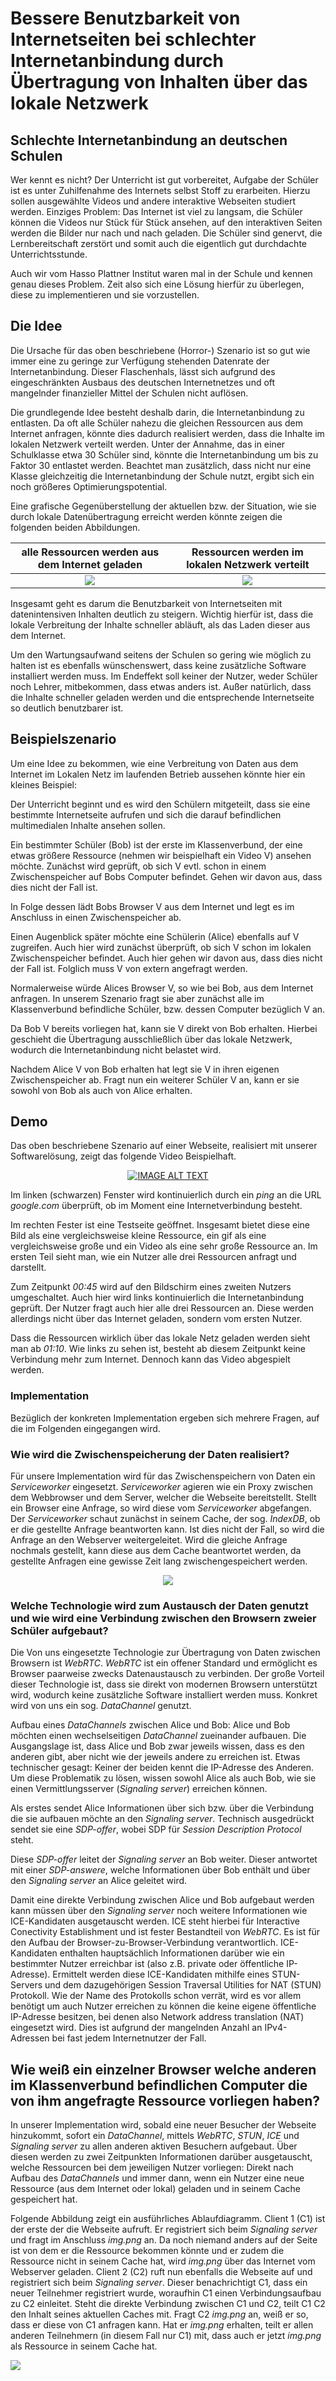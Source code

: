 # Bessere Benutzbarkeit von Internetseiten bei schlechter Internetanbindung durch Übertragung von Inhalten über das lokale Netzwerk

## Schlechte Internetanbindung an deutschen Schulen
Wer kennt es nicht? Der Unterricht ist gut vorbereitet, Aufgabe der Schüler ist es unter Zuhilfenahme des Internets selbst Stoff zu erarbeiten. Hierzu sollen ausgewählte Videos und andere interaktive Webseiten studiert werden. Einziges Problem: Das Internet ist viel zu langsam, die Schüler können die Videos nur Stück für Stück ansehen, auf den interaktiven Seiten werden die Bilder nur nach und nach geladen. Die Schüler sind genervt, die Lernbereitschaft zerstört und somit auch die eigentlich gut durchdachte Unterrichtsstunde. 

Auch wir vom Hasso Plattner Institut waren mal in der Schule und kennen genau dieses Problem. Zeit also sich eine Lösung hierfür zu überlegen, diese zu implementieren und sie vorzustellen.

## Die Idee
Die Ursache für das oben beschriebene (Horror-) Szenario ist so gut wie immer eine zu geringe zur Verfügung stehenden Datenrate der Internetanbindung. Dieser Flaschenhals, lässt sich aufgrund des eingeschränkten Ausbaus des deutschen Internetnetzes und oft mangelnder finanzieller Mittel der Schulen nicht auflösen. 

Die grundlegende Idee besteht deshalb darin, die Internetanbindung zu entlasten. Da oft alle Schüler nahezu die gleichen Ressourcen aus dem Internet anfragen, könnte dies dadurch realisiert werden, dass die Inhalte im lokalen Netzwerk verteilt werden. Unter der Annahme, das in einer Schulklasse etwa 30 Schüler sind, könnte die Internetanbindung um bis zu Faktor 30 entlastet werden. Beachtet man zusätzlich, dass nicht nur eine Klasse gleichzeitig die Internetanbindung der Schule nutzt, ergibt sich ein noch größeres Optimierungspotential.

Eine grafische Gegenüberstellung der aktuellen bzw. der Situation, wie sie durch lokale Datenübertragung erreicht werden könnte zeigen die folgenden beiden Abbildungen.

alle Ressourcen werden aus dem Internet geladen | Ressourcen werden im lokalen Netzwerk verteilt  
:-------------------------:|:-------------------------:
![](./pictures/current_situation.svg)  |  ![](./pictures/goal.svg)

Insgesamt geht es darum die Benutzbarkeit von Internetseiten mit datenintensiven Inhalten deutlich zu steigern. Wichtig hierfür ist, dass die lokale Verbreitung der Inhalte schneller abläuft, als das Laden dieser aus dem Internet. 

Um den Wartungsaufwand seitens der Schulen so gering wie möglich zu halten ist es ebenfalls wünschenswert, dass keine zusätzliche Software installiert werden muss. Im Endeffekt soll keiner der Nutzer, weder Schüler noch Lehrer,  mitbekommen, dass etwas anders ist. Außer natürlich, dass die Inhalte schneller geladen werden und die entsprechende Internetseite so deutlich benutzbarer ist.

## Beispielszenario
Um eine Idee zu bekommen, wie eine Verbreitung von Daten aus dem Internet im Lokalen Netz im laufenden Betrieb aussehen könnte hier ein kleines Beispiel:

Der Unterricht beginnt und es wird den Schülern mitgeteilt, dass sie eine bestimmte Internetseite aufrufen und sich die darauf befindlichen multimedialen Inhalte ansehen sollen.

Ein bestimmter Schüler (Bob) ist der erste im Klassenverbund, der eine etwas größere Ressource (nehmen wir beispielhaft ein Video V) ansehen möchte. 
Zunächst wird geprüft, ob sich V evtl. schon in einem Zwischenspeicher auf Bobs Computer befindet. Gehen wir davon aus, dass dies nicht der Fall ist.

In Folge dessen lädt Bobs Browser V aus dem Internet und legt es im Anschluss in einen Zwischenspeicher ab. 

Einen Augenblick später möchte eine Schülerin (Alice) ebenfalls auf V zugreifen. Auch hier wird zunächst überprüft, ob sich V schon im lokalen  Zwischenspeicher befindet. Auch hier gehen wir davon aus, dass dies nicht der Fall ist. Folglich muss V von extern angefragt werden. 

Normalerweise würde Alices Browser V, so wie bei Bob, aus dem Internet anfragen. In unserem Szenario fragt sie aber zunächst alle im Klassenverbund befindliche Schüler, bzw. dessen Computer bezüglich V an.

Da Bob V bereits vorliegen hat, kann sie V direkt von Bob erhalten. Hierbei geschieht die Übertragung ausschließlich über das lokale Netzwerk, wodurch die Internetanbindung nicht belastet wird.

Nachdem Alice V von Bob erhalten hat legt sie V in ihren eigenen Zwischenspeicher ab. Fragt nun ein weiterer Schüler V an, kann er sie sowohl von Bob als auch von Alice erhalten. 

## Demo

Das oben beschriebene Szenario auf einer Webseite, realisiert mit unserer Softwarelösung, zeigt das folgende Video Beispielhaft.

<div align="center">
  <a href="https://drive.google.com/open?id=1MoI6pnDDNAFQpy4c0LvSPyTjphW0AUpR"><img src="./pictures/video.png" alt="IMAGE ALT TEXT"></a>
</div>

Im linken (schwarzen) Fenster wird kontinuierlich durch ein *ping* an die URL *google.com* überprüft, ob im Moment eine Internetverbindung besteht. 

Im rechten Fester ist eine Testseite geöffnet. Insgesamt bietet diese eine Bild als eine vergleichsweise kleine Ressource, ein gif als eine vergleichsweise große und ein Video als eine sehr große Ressource an. 
Im ersten Teil sieht man, wie ein Nutzer alle drei Ressourcen anfragt und darstellt. 

Zum Zeitpunkt *00:45* wird auf den Bildschirm eines zweiten Nutzers umgeschaltet. Auch hier wird links kontinuierlich die Internetanbindung geprüft. Der Nutzer fragt auch hier alle drei Ressourcen an. Diese werden allerdings nicht über das Internet geladen, sondern vom ersten Nutzer. 

Dass die Ressourcen wirklich über das lokale Netz geladen werden sieht man ab *01:10*. Wie links zu sehen ist, besteht ab diesem Zeitpunkt keine Verbindung mehr zum Internet. Dennoch kann das Video abgespielt werden.  

### Implementation
Bezüglich der konkreten Implementation ergeben sich mehrere Fragen, auf die im Folgenden eingegangen wird. 

### Wie wird die Zwischenspeicherung der Daten realisiert?
Für unsere Implementation wird für das Zwischenspeichern von Daten ein *Serviceworker* eingesetzt. *Serviceworker* agieren wie ein Proxy zwischen dem Webbrowser und dem Server, welcher die Webseite bereitstellt.
Stellt ein Browser eine Anfrage, so wird diese vom *Serviceworker* abgefangen. Der *Serviceworker* schaut zunächst in seinem Cache, der sog. *IndexDB*, ob er die gestellte Anfrage beantworten kann. Ist dies nicht der Fall, so wird die Anfrage an den Webserver weitergeleitet. Wird die gleiche Anfrage nochmals gestellt, kann diese aus dem Cache beantwortet werden, da gestellte Anfragen eine gewisse Zeit lang zwischengespeichert werden.

<p align="center">
  <img src="./pictures/ServiceWorker.svg">
</p>




### Welche Technologie wird zum Austausch der Daten genutzt und wie wird eine Verbindung zwischen den Browsern zweier Schüler aufgebaut?

Die Von uns eingesetzte Technologie zur Übertragung von Daten zwischen Browsern ist *WebRTC*. *WebRTC* ist ein offener Standard und ermöglicht es Browser paarweise zwecks Datenaustausch zu verbinden. Der große Vorteil dieser Technologie ist, dass sie direkt von modernen Browsern unterstützt wird, wodurch keine zusätzliche Software installiert werden muss. Konkret wird von uns ein sog. *DataChannel* genutzt.

Aufbau eines *DataChannels* zwischen Alice und Bob:
Alice und Bob möchten einen wechselseitigen *DataChannel* zueinander aufbauen. Die Ausgangslage ist, dass Alice und Bob zwar jeweils wissen, dass es den anderen gibt, aber nicht wie der jeweils andere zu erreichen ist. Etwas technischer gesagt: Keiner der beiden kennt die IP-Adresse des Anderen. Um diese Problematik zu lösen, wissen sowohl Alice als auch Bob, wie sie einen Vermittlungsserver (*Signaling server*) erreichen können. 

Als erstes sendet Alice Informationen über sich bzw. über die Verbindung die sie aufbauen möchte an den *Signaling server*. Technisch ausgedrückt sendet sie eine *SDP-offer*, wobei SDP für *Session Description Protocol* steht. 

Diese *SDP-offer* leitet der *Signaling server* an Bob weiter. Dieser antwortet mit einer *SDP-answere*, welche Informationen über Bob enthält und über den *Signaling server* an Alice geleitet wird. 

Damit eine direkte Verbindung zwischen Alice und Bob aufgebaut werden kann müssen über den *Signaling server* noch weitere Informationen wie ICE-Kandidaten ausgetauscht werden. ICE steht hierbei für Interactive Conectivity Establishment und ist fester Bestandteil von *WebRTC*. Es ist für den Aufbau der Browser-zu-Browser-Verbindung verantwortlich. ICE-Kandidaten enthalten hauptsächlich Informationen darüber wie ein bestimmter Nutzer erreichbar ist (also z.B. private oder öffentliche IP-Adresse). Ermittelt werden diese ICE-Kandidaten mithilfe eines STUN-Servers und dem dazugehörigen Session Traversal Utilities for NAT (STUN) Protokoll. Wie der Name des Protokolls schon verrät, wird es vor allem benötigt um auch Nutzer erreichen zu können die keine eigene öffentliche IP-Adresse besitzen, bei denen also Network address translation (NAT) eingesetzt wird. Dies ist aufgrund der mangelnden Anzahl an IPv4-Adressen bei fast jedem Internetnutzer der Fall. 

## Wie weiß ein einzelner Browser welche anderen im Klassenverbund befindlichen Computer die von ihm angefragte Ressource vorliegen haben?

In unserer Implementation wird, sobald eine neuer Besucher der Webseite hinzukommt, sofort ein *DataChannel*, mittels *WebRTC*, *STUN*, *ICE* und *Signaling server* zu allen anderen aktiven Besuchern aufgebaut. 
Über diesen werden zu zwei Zeitpunkten Informationen darüber ausgetauscht, welche Ressourcen bei dem jeweiligen Nutzer vorliegen: Direkt nach Aufbau des *DataChannels* und immer dann, wenn ein Nutzer eine neue Ressource (aus dem Internet oder lokal) geladen und in seinem Cache gespeichert hat.

Folgende Abbildung zeigt ein ausführliches Ablaufdiagramm.
Client 1 (C1) ist der erste der die Webseite aufruft. Er registriert sich beim *Signaling server* und fragt im Anschluss *img.png* an. Da noch niemand anders auf der Seite ist von dem er die Ressource bekommen könnte und er zudem die Ressource nicht in seinem Cache hat, wird *img.png* über das Internet vom Webserver geladen. 
Client 2 (C2) ruft nun ebenfalls die Webseite auf und registriert sich beim *Signaling server*. Dieser benachrichtigt C1, dass ein neuer Teilnehmer registriert wurde, woraufhin C1 einen Verbindungsaufbau zu C2 einleitet. Steht die direkte Verbindung zwischen C1 und C2, teilt C1 C2 den Inhalt seines aktuellen Caches mit. Fragt C2 *img.png* an, weiß er so, dass er diese von C1 anfragen kann. Hat er *img.png* erhalten, teilt er allen anderen Teilnehmern (in diesem Fall nur C1) mit, dass auch er jetzt *img.png* als Ressource in seinem Cache hat.

<img src="./pictures/SequenceDiagram.svg">
